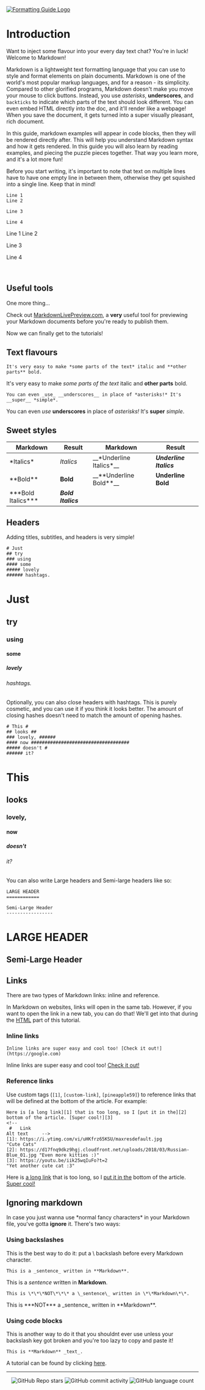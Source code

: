 [![Formatting Guide Logo](/assets/repo-card.png)](/)

# Introduction

Want to inject some flavour into your every day text chat? You're in luck! Welcome to Markdown!

Markdown is a lightweight text formatting language that you can use to style and format elements on plain documents. Markdown is one of the world's most popular markup languages, and for a reason - its simplicity. Compared to other glorified programs, Markdown doesn't make you move your mouse to click buttons. Instead, you use *asterisks*, __underscores__, and `backticks` to indicate which parts of the text should look different. You can even embed HTML directly into the doc, and it'll render like a webpage! When you save the document, it gets turned into a super visually pleasant, rich document.

In this guide, markdown examples will appear in code blocks, then they will be rendered directly after. This will help you understand Markdown syntax and how it gets rendered. In this guide you will also learn by reading examples, and piecing the puzzle pieces together. That way you learn more, and it's a lot more fun!

Before you start writing, it's important to note that text on multiple lines have to have one empty line in between them, otherwise they get squished into a single line. Keep that in mind!

```
Line 1
Line 2

Line 3

Line 4
```

Line 1
Line 2

Line 3

Line 4

<br>

## Useful tools

One more thing...

Check out [MarkdownLivePreview.com](https://markdownlivepreview.com/), a **very** useful tool for previewing your Markdown documents before you're ready to publish them.

Now we can finally get to the tutorials!

## Text flavours

```
It's very easy to make *some parts of the text* italic and **other parts** bold.
```

It's very easy to make *some parts of the text* italic and **other parts** bold.

```
You can even _use_ __underscores__ in place of *asterisks!* It's __super__ *simple*.
```

You can even _use_ __underscores__ in place of *asterisks!* It's __super__ *simple*.

## Sweet styles

| Markdown                 | Result             | Markdown                       | Result                  |
|--------------------------|--------------------|--------------------------------|-------------------------|
| \*Italics\*              | *Italics*          | \_\_\*Underline Italics\*\_\_  | __*Underline Italics*__ |
| \*\*Bold\*\*             | **Bold**           | \_\_\*\*Underline Bold\*\*\_\_ | __**Underline Bold**__  |
| \*\*\*Bold Italics\*\*\* | ***Bold Italics*** |                                |                         |

## Headers

Adding titles, subtitles, and headers is very simple!

```
# Just
## try
### using
#### some
##### lovely
###### hashtags.
```

# Just
## try
### using
#### some
##### lovely
###### hashtags.

Optionally, you can also close headers with hashtags. This is purely cosmetic, and you can use it if you think it looks better. The amount of closing hashes doesn't need to match the amount of opening hashes.

```
# This #
## looks ##
### lovely, ######
#### now ####################################
##### doesn't #
###### it?
```

# This #
## looks ##
### lovely, ######
#### now ####################################
##### doesn't #
###### it?

You can also write Large headers and Semi-large headers like so:

```
LARGE HEADER
============

Semi-Large Header
-----------------
```

LARGE HEADER
============

Semi-Large Header
-----------------

## Links

There are two types of Markdown links: inline and reference.

In Markdown on websites, links will open in the same tab. However, if you want to open the link in a new tab, you can do that! We'll get into that during the [HTML](https://sleepiie.github.io/formatting/markdown/html) part of this tutorial.

### Inline links

```
Inline links are super easy and cool too! [Check it out!](https://google.com)
```

Inline links are super easy and cool too! [Check it out!](https://google.com)

### Reference links

Use custom tags (`[1]`, `[custom-link]`, `[pineapple59]`) to reference links that will be defined at the bottom of the article. For example:

```
Here is [a long link][1] that is too long, so I [put it in the][2] bottom of the article. [Super cool!][3]             
<!--
 #   Link                                                                      Alt text     -->
[1]: https://i.ytimg.com/vi/uHKfrz65KSU/maxresdefault.jpg                      "Cute Cats"
[2]: https://d17fnq9dkz9hgj.cloudfront.net/uploads/2018/03/Russian-Blue_01.jpg "Even more kitties :)"
[3]: https://youtu.be/iik25wqIuFo?t=2                                          "Yet another cute cat :3"
```

Here is [a long link][1] that is too long, so I [put it in the][2] bottom of the article. [Super cool!][3]             
<!--
 #   Link                                                                      Alt text     -->
[1]: https://i.ytimg.com/vi/uHKfrz65KSU/maxresdefault.jpg                      "Cute Cats"
[2]: https://d17fnq9dkz9hgj.cloudfront.net/uploads/2018/03/Russian-Blue_01.jpg "Even more kitties :)"
[3]: https://youtu.be/iik25wqIuFo?t=2                                          "Yet another cute cat :3"

## Ignoring markdown

In case you just wanna use \*normal fancy characters\* in your Markdown file, you've gotta **ignore** it. There's two ways:

### Using backslashes

This is the best way to do it: put a \ backslash before every Markdown character.

```
This is a _sentence_ written in **Markdown**.
```

This is a _sentence_ written in **Markdown**.

```
This is \*\*\*NOT\*\*\* a \_sentence\_ written in \*\*Markdown\*\*.
```

This is \*\*\*NOT\*\*\* a \_sentence\_ written in \*\*Markdown\*\*.

### Using code blocks

This is another way to do it that you shouldnt ever use unless your backslash key got broken and you're too lazy to copy and paste it!

`This is **Markdown** _text_.`

A tutorial can be found by clicking [here](https://sleepiie.github.io/formatting/markdown/code/).


<!-- Footer -->

---

<p align="center">
  <img alt="GitHub Repo stars" src="https://img.shields.io/github/stars/sleepiie/formatting?style=for-the-badge">
  <img alt="GitHub commit activity" src="https://img.shields.io/github/commit-activity/m/sleepiie/formatting?style=for-the-badge">
  <img alt="GitHub language count" src="https://img.shields.io/github/languages/count/sleepiie/formatting?style=for-the-badge">
</p>
